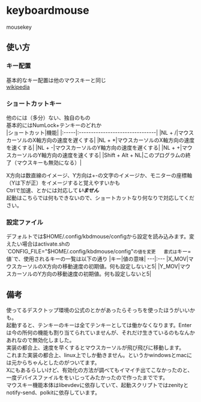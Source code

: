 # keyboardmouse
mousekey
## 使い方
### キー配置
基本的なキー配置は他のマウスキーと同じ  
[wikipedia](https://ja.wikipedia.org/wiki/%E3%83%9E%E3%82%A6%E3%82%B9%E3%82%AD%E3%83%BC)
### ショートカットキー
他のには（多分）ない、独自のもの  
基本的にはNumLock+テンキーのどれか  
|ショートカット|機能|
|:-----|:--------------------------------|
|NL + /|マウスカーソルのX軸方向の速度を遅くする|
|NL + *|マウスカーソルのX軸方向の速度を速くする|
|NL + -|マウスカーソルのY軸方向の速度を遅くする|
|NL + +|マウスカーソルのY軸方向の速度を速くする|
|Shift + Alt + NL|このプログラムの終了（マウスキーも無効になる）|

X方向は数直線のイメージ、Y方向は+-の文字のイメージか、モニターの座標軸（Yは下が正）をイメージすると覚えやすいかも  
Ctrlで加速、とかには対応して***いません***  
起動はこちらでは何もできないので、ショートカットなり何なりで対応してください。
### 設定ファイル
デフォルトでは$HOME/.config/kbdmouse/configから設定を読み込みます。変えたい場合はactivate.shの`CONFIG_FILE="$HOME/.config/kbdmouse/config"`の値を変更  
書式は`キー=値`で、使用されるキーの一覧は以下の通り
|キー|値の意味|
---|:---
|X_MOV|マウスカーソルのX方向の移動速度の初期値。何も設定しないと5|
|Y_MOV|マウスカーソルのY方向の移動速度の初期値。何も設定しないと5|

## 備考
使ってるデスクトップ環境の公式のとかがあったらそっちを使ったほうがいいかも。  
起動すると、テンキーのキーは全てテンキーとしては働かなくなります。Enterは今の所何の機能も割り当てられていませんが、それだけ生きているのもなんかあれなので無効化しました。  
実装の都合上、速度を早くするとマウスカーソルが飛び飛びに移動します。  
これまた実装の都合上、linux上でしか動きません。というかwindowsとmacには元からちゃんとしたのがついてます。  
Xにもあるらしいけど、有効化の方法が調べてもイマイチ出てこなかったのと、一度デバイスファイルををいじってみたかったので作ったまでです。  
マウスキー機能本体はlibevdevに依存していて、起動スクリプトではzenityとnotify-send、polkitに依存しています。
